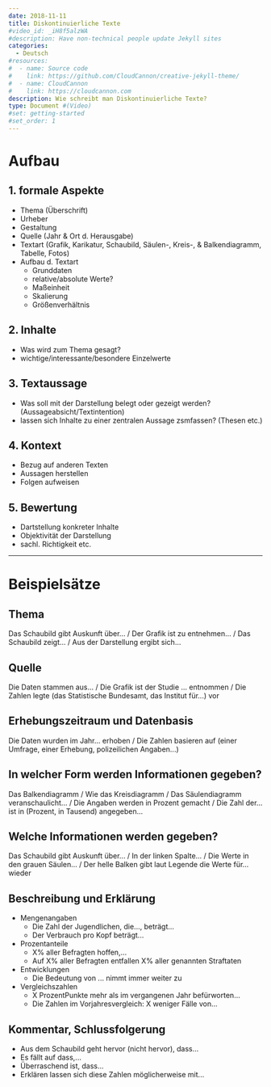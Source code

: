 ```yaml
---
date: 2018-11-11
title: Diskontinuierliche Texte
#video_id: _iH8f5alzWA
#description: Have non-technical people update Jekyll sites
categories:
  - Deutsch
#resources:
#  - name: Source code
#    link: https://github.com/CloudCannon/creative-jekyll-theme/
#  - name: CloudCannon
#    link: https://cloudcannon.com
description: Wie schreibt man Diskontinuierliche Texte?
type: Document #(Video)
#set: getting-started
#set_order: 1
---
```


# Aufbau

## 1. formale Aspekte

- Thema (Überschrift)
- Urheber
- Gestaltung
- Quelle (Jahr & Ort d. Herausgabe)
- Textart (Grafik, Karikatur, Schaubild, Säulen-, Kreis-, & Balkendiagramm, Tabelle, Fotos)
- Aufbau d. Textart
  - Grunddaten
  - relative/absolute Werte?
  - Maßeinheit
  - Skalierung
  - Größenverhältnis

## 2. Inhalte

- Was wird zum Thema gesagt?
- wichtige/interessante/besondere Einzelwerte

## 3. Textaussage

- Was soll mit der Darstellung belegt oder gezeigt werden? (Aussageabsicht/Textintention)
- lassen sich Inhalte zu einer zentralen Aussage zsmfassen? (Thesen etc.)

## 4. Kontext

- Bezug auf anderen Texten
- Aussagen herstellen
- Folgen aufweisen

## 5. Bewertung

- Dartstellung konkreter Inhalte
- Objektivität der Darstellung
- sachl. Richtigkeit etc.

---

# Beispielsätze

## Thema

Das Schaubild gibt Auskunft über... / Der Grafik ist zu entnehmen... / Das Schaubild zeigt... / Aus der Darstellung ergibt sich...



## Quelle

Die Daten stammen aus... / Die Grafik ist der Studie ... entnommen / Die Zahlen legte (das Statistische Bundesamt, das Institut für...) vor



## Erhebungszeitraum und Datenbasis

Die Daten wurden im Jahr... erhoben / Die Zahlen basieren auf (einer Umfrage, einer Erhebung, polizeilichen Angaben...)



## In welcher Form werden Informationen gegeben?

Das Balkendiagramm / Wie das Kreisdiagramm / Das Säulendiagramm veranschaulicht... / Die Angaben werden in Prozent gemacht / Die Zahl der... ist in (Prozent, in Tausend) angegeben...



## Welche Informationen werden gegeben?

Das Schaubild gibt Auskunft über... / In der linken Spalte... / Die Werte in den grauen Säulen... / Der helle Balken gibt laut Legende die Werte für...  wieder



## Beschreibung und Erklärung

* Mengenangaben
  * Die Zahl der Jugendlichen, die..., beträgt...
  * Der Verbrauch pro Kopf beträgt...
* Prozentanteile
  * X% aller Befragten hoffen,...
  * Auf X% aller Befragten entfallen X% aller genannten Straftaten
* Entwicklungen
  * Die Bedeutung von ... nimmt immer weiter zu
* Vergleichszahlen
  * X ProzentPunkte mehr als im vergangenen Jahr befürworten...
  * Die Zahlen im Vorjahresvergleich: X weniger Fälle von...



## Kommentar, Schlussfolgerung

- Aus dem Schaubild geht hervor (nicht hervor), dass...
- Es fällt auf dass,...
- Überraschend ist, dass...
- Erklären lassen sich diese Zahlen möglicherweise mit...
